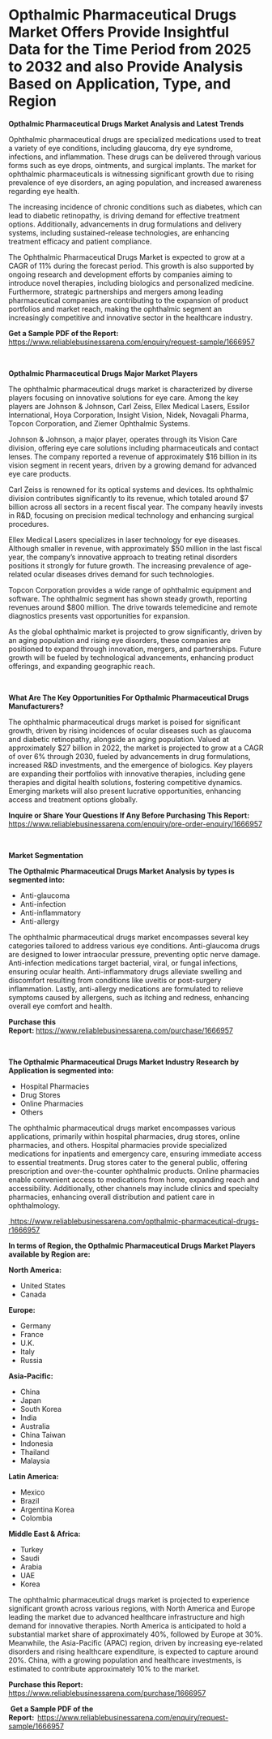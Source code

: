 <p><h1>Opthalmic Pharmaceutical Drugs Market Offers Provide Insightful Data for the Time Period from 2025 to 2032 and also Provide Analysis Based on Application, Type, and Region</h1></p><p><strong>Opthalmic Pharmaceutical Drugs Market Analysis and Latest Trends</strong></p>
<p><p>Ophthalmic pharmaceutical drugs are specialized medications used to treat a variety of eye conditions, including glaucoma, dry eye syndrome, infections, and inflammation. These drugs can be delivered through various forms such as eye drops, ointments, and surgical implants. The market for ophthalmic pharmaceuticals is witnessing significant growth due to rising prevalence of eye disorders, an aging population, and increased awareness regarding eye health.</p><p>The increasing incidence of chronic conditions such as diabetes, which can lead to diabetic retinopathy, is driving demand for effective treatment options. Additionally, advancements in drug formulations and delivery systems, including sustained-release technologies, are enhancing treatment efficacy and patient compliance.</p><p>The Ophthalmic Pharmaceutical Drugs Market is expected to grow at a CAGR of 11% during the forecast period. This growth is also supported by ongoing research and development efforts by companies aiming to introduce novel therapies, including biologics and personalized medicine. Furthermore, strategic partnerships and mergers among leading pharmaceutical companies are contributing to the expansion of product portfolios and market reach, making the ophthalmic segment an increasingly competitive and innovative sector in the healthcare industry.</p></p>
<p><strong>Get a Sample PDF of the Report:&nbsp;</strong> <a href="https://www.reliablebusinessarena.com/enquiry/request-sample/1666957?utm_campaign=3288&utm_medium=2&utm_source=Github&utm_content=ia&utm_term=18042025&utm_id=opthalmic-pharmaceutical-drugs">https://www.reliablebusinessarena.com/enquiry/request-sample/1666957</a></p>
<p>&nbsp;</p>
<p><strong>Opthalmic Pharmaceutical Drugs Major Market Players</strong></p>
<p><p>The ophthalmic pharmaceutical drugs market is characterized by diverse players focusing on innovative solutions for eye care. Among the key players are Johnson & Johnson, Carl Zeiss, Ellex Medical Lasers, Essilor International, Hoya Corporation, Insight Vision, Nidek, Novagali Pharma, Topcon Corporation, and Ziemer Ophthalmic Systems. </p><p>Johnson & Johnson, a major player, operates through its Vision Care division, offering eye care solutions including pharmaceuticals and contact lenses. The company reported a revenue of approximately $16 billion in its vision segment in recent years, driven by a growing demand for advanced eye care products.</p><p>Carl Zeiss is renowned for its optical systems and devices. Its ophthalmic division contributes significantly to its revenue, which totaled around $7 billion across all sectors in a recent fiscal year. The company heavily invests in R&D, focusing on precision medical technology and enhancing surgical procedures.</p><p>Ellex Medical Lasers specializes in laser technology for eye diseases. Although smaller in revenue, with approximately $50 million in the last fiscal year, the company’s innovative approach to treating retinal disorders positions it strongly for future growth. The increasing prevalence of age-related ocular diseases drives demand for such technologies.</p><p>Topcon Corporation provides a wide range of ophthalmic equipment and software. The ophthalmic segment has shown steady growth, reporting revenues around $800 million. The drive towards telemedicine and remote diagnostics presents vast opportunities for expansion.</p><p>As the global ophthalmic market is projected to grow significantly, driven by an aging population and rising eye disorders, these companies are positioned to expand through innovation, mergers, and partnerships. Future growth will be fueled by technological advancements, enhancing product offerings, and expanding geographic reach.</p></p>
<p>&nbsp;</p>
<p><strong>What Are The Key Opportunities For Opthalmic Pharmaceutical Drugs Manufacturers?</strong></p>
<p><p>The ophthalmic pharmaceutical drugs market is poised for significant growth, driven by rising incidences of ocular diseases such as glaucoma and diabetic retinopathy, alongside an aging population. Valued at approximately $27 billion in 2022, the market is projected to grow at a CAGR of over 6% through 2030, fueled by advancements in drug formulations, increased R&D investments, and the emergence of biologics. Key players are expanding their portfolios with innovative therapies, including gene therapies and digital health solutions, fostering competitive dynamics. Emerging markets will also present lucrative opportunities, enhancing access and treatment options globally.</p></p>
<p><strong>Inquire or Share Your Questions If Any Before Purchasing This Report:</strong> <a href="https://www.reliablebusinessarena.com/enquiry/pre-order-enquiry/1666957?utm_campaign=3288&utm_medium=2&utm_source=Github&utm_content=ia&utm_term=18042025&utm_id=opthalmic-pharmaceutical-drugs">https://www.reliablebusinessarena.com/enquiry/pre-order-enquiry/1666957</a></p>
<p>&nbsp;</p>
<p><strong>Market Segmentation</strong></p>
<p><strong>The Opthalmic Pharmaceutical Drugs Market Analysis by types is segmented into:</strong></p>
<p><ul><li>Anti-glaucoma</li><li>Anti-infection</li><li>Anti-inflammatory</li><li>Anti-allergy</li></ul></p>
<p><p>The ophthalmic pharmaceutical drugs market encompasses several key categories tailored to address various eye conditions. Anti-glaucoma drugs are designed to lower intraocular pressure, preventing optic nerve damage. Anti-infection medications target bacterial, viral, or fungal infections, ensuring ocular health. Anti-inflammatory drugs alleviate swelling and discomfort resulting from conditions like uveitis or post-surgery inflammation. Lastly, anti-allergy medications are formulated to relieve symptoms caused by allergens, such as itching and redness, enhancing overall eye comfort and health.</p></p>
<p><strong>Purchase this Report:&nbsp;</strong><a href="https://www.reliablebusinessarena.com/purchase/1666957?utm_campaign=3288&utm_medium=2&utm_source=Github&utm_content=ia&utm_term=18042025&utm_id=opthalmic-pharmaceutical-drugs">https://www.reliablebusinessarena.com/purchase/1666957</a></p>
<p>&nbsp;</p>
<p><strong>The Opthalmic Pharmaceutical Drugs Market Industry Research by Application is segmented into:</strong></p>
<p><ul><li>Hospital Pharmacies</li><li>Drug Stores</li><li>Online Pharmacies</li><li>Others</li></ul></p>
<p><p>The ophthalmic pharmaceutical drugs market encompasses various applications, primarily within hospital pharmacies, drug stores, online pharmacies, and others. Hospital pharmacies provide specialized medications for inpatients and emergency care, ensuring immediate access to essential treatments. Drug stores cater to the general public, offering prescription and over-the-counter ophthalmic products. Online pharmacies enable convenient access to medications from home, expanding reach and accessibility. Additionally, other channels may include clinics and specialty pharmacies, enhancing overall distribution and patient care in ophthalmology.</p></p>
<p><a href="https://www.reliablebusinessarena.com/opthalmic-pharmaceutical-drugs-r1666957?utm_campaign=3288&utm_medium=2&utm_source=Github&utm_content=ia&utm_term=18042025&utm_id=opthalmic-pharmaceutical-drugs">&nbsp;https://www.reliablebusinessarena.com/opthalmic-pharmaceutical-drugs-r1666957</a></p>
<p><strong>In terms of Region, the Opthalmic Pharmaceutical Drugs Market Players available by Region are:</strong></p>
<p>
    <p> <strong> North America: </strong>
        <ul>
            <li>United States</li>
            <li>Canada</li>
        </ul>
        </p> 
    <p> <strong> Europe: </strong>
        <ul>
            <li>Germany</li>
            <li>France</li>
            <li>U.K.</li>
            <li>Italy</li>
            <li>Russia</li>
        </ul>
        </p> 
    <p> <strong> Asia-Pacific: </strong>
        <ul>
            <li>China</li>
            <li>Japan</li>
            <li>South Korea</li>
            <li>India</li>
            <li>Australia</li>
            <li>China Taiwan</li>
            <li>Indonesia</li>
            <li>Thailand</li>
            <li>Malaysia</li>
        </ul>
        </p> 
    <p> <strong> Latin America: </strong>
        <ul>
            <li>Mexico</li>
            <li>Brazil</li>
            <li>Argentina Korea</li>
            <li>Colombia</li>
        </ul>
        </p> 
    <p> <strong> Middle East & Africa: </strong>
        <ul>
            <li>Turkey</li>
            <li>Saudi</li>
            <li>Arabia</li>
            <li>UAE</li>
            <li>Korea</li>
        </ul>
    </p>
    </p>
<p><p>The ophthalmic pharmaceutical drugs market is projected to experience significant growth across various regions, with North America and Europe leading the market due to advanced healthcare infrastructure and high demand for innovative therapies. North America is anticipated to hold a substantial market share of approximately 40%, followed by Europe at 30%. Meanwhile, the Asia-Pacific (APAC) region, driven by increasing eye-related disorders and rising healthcare expenditure, is expected to capture around 20%. China, with a growing population and healthcare investments, is estimated to contribute approximately 10% to the market.</p></p>
<p><strong>Purchase this Report: </strong><a href="https://www.reliablebusinessarena.com/purchase/1666957?utm_campaign=3288&utm_medium=2&utm_source=Github&utm_content=ia&utm_term=18042025&utm_id=opthalmic-pharmaceutical-drugs">https://www.reliablebusinessarena.com/purchase/1666957</a></p>
<p>&nbsp;<strong>Get a Sample PDF of the Report:&nbsp;&nbsp;</strong><a href="https://www.reliablebusinessarena.com/enquiry/request-sample/1666957?utm_campaign=3288&utm_medium=2&utm_source=Github&utm_content=ia&utm_term=18042025&utm_id=opthalmic-pharmaceutical-drugs">https://www.reliablebusinessarena.com/enquiry/request-sample/1666957</a></p>
<p><strong></strong></p>
<p><p></p><p></p><p></p></p>